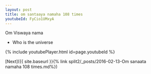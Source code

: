 ```yaml
---
layout: post
title: om santaaya namaha 108 times
youtubeId: FyCio1UMxyA
---
```

 
 
Om Viswaya nama 
 
 -  Who is the universe 
 
  
 
  
 
 
 
 
 
 


{% include youtubePlayer.html id=page.youtubeId %}
 
[Next]({{ site.baseurl }}{% link  split2/_posts/2016-02-13-Om sanaata namaha 108 times.md%})
 
